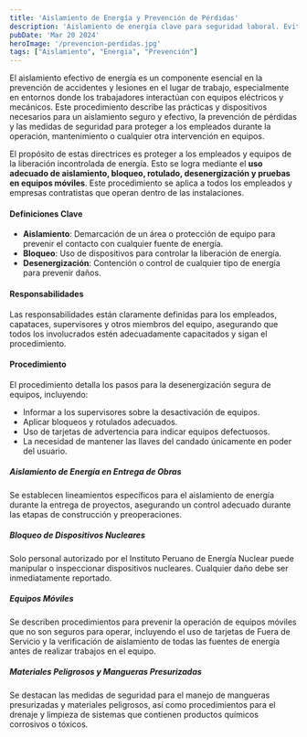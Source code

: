 ```yaml
---
title: 'Aislamiento de Energía y Prevención de Pérdidas'
description: 'Aislamiento de energía clave para seguridad laboral. Evita accidentes al interactuar con equipo eléctrico/mecánico, mediante bloqueo y desenergización adecuados'
pubDate: 'Mar 20 2024'
heroImage: '/prevencion-perdidas.jpg'
tags: ["Aislamiento", "Energia", "Prevención"]
---
```

El aislamiento efectivo de energía es un componente esencial en la prevención de accidentes y lesiones en el lugar de trabajo, especialmente en entornos donde los trabajadores interactúan con equipos eléctricos y mecánicos. Este procedimiento describe las prácticas y dispositivos necesarios para un aislamiento seguro y efectivo, la prevención de pérdidas y las medidas de seguridad para proteger a los empleados durante la operación, mantenimiento o cualquier otra intervención en equipos.

El propósito de estas directrices es proteger a los empleados y equipos de la liberación incontrolada de energía. Esto se logra mediante el **uso adecuado de aislamiento, bloqueo, rotulado, desenergización y pruebas en equipos móviles**. Este procedimiento se aplica a todos los empleados y empresas contratistas que operan dentro de las instalaciones.

#### Definiciones Clave

- **Aislamiento**: Demarcación de un área o protección de equipo para prevenir el contacto con cualquier fuente de energía.
- **Bloqueo**: Uso de dispositivos para controlar la liberación de energía.
- **Desenergización**: Contención o control de cualquier tipo de energía para prevenir daños.

#### Responsabilidades

Las responsabilidades están claramente definidas para los empleados, capataces, supervisores y otros miembros del equipo, asegurando que todos los involucrados estén adecuadamente capacitados y sigan el procedimiento.

#### Procedimiento
El procedimiento detalla los pasos para la desenergización segura de equipos, incluyendo:
- Informar a los supervisores sobre la desactivación de equipos.
- Aplicar bloqueos y rotulados adecuados.
- Uso de tarjetas de advertencia para indicar equipos defectuosos.
- La necesidad de mantener las llaves del candado únicamente en poder del usuario.

##### Aislamiento de Energía en Entrega de Obras
Se establecen lineamientos específicos para el aislamiento de energía durante la entrega de proyectos, asegurando un control adecuado durante las etapas de construcción y preoperaciones.
##### Bloqueo de Dispositivos Nucleares

Solo personal autorizado por el Instituto Peruano de Energía Nuclear puede manipular o inspeccionar dispositivos nucleares. Cualquier daño debe ser inmediatamente reportado.

##### Equipos Móviles
Se describen procedimientos para prevenir la operación de equipos móviles que no son seguros para operar, incluyendo el uso de tarjetas de Fuera de Servicio y la verificación de aislamiento de todas las fuentes de energía antes de realizar trabajos en el equipo.

##### Materiales Peligrosos y Mangueras Presurizadas
Se destacan las medidas de seguridad para el manejo de mangueras presurizadas y materiales peligrosos, así como procedimientos para el drenaje y limpieza de sistemas que contienen productos químicos corrosivos o tóxicos.


